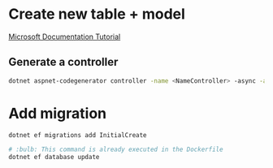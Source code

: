 # Create new table + model

[Microsoft Documentation Tutorial](https://learn.microsoft.com/fr-fr/aspnet/core/tutorials/first-web-api?view=aspnetcore-8.0&tabs=visual-studio-code)

## Generate a controller

```bash
dotnet aspnet-codegenerator controller -name <NameController> -async -api -m <Name> -dc <ContextName> -outDir Controllers
```

# Add migration

```bash
dotnet ef migrations add InitialCreate

# :bulb: This command is already executed in the Dockerfile
dotnet ef database update
```